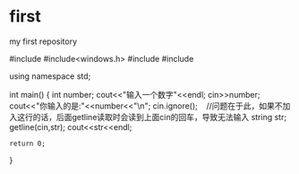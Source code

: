 # first
my first repository

#include<iostream>
#include<windows.h>
#include<iomanip>
#include<string>

using namespace std;

int main()
{
	int number;
	cout<<"输入一个数字"<<endl;
	cin>>number;  
	cout<<"你输入的是:"<<number<<"\n";
	cin.ignore();    //问题在于此，如果不加入这行的话，后面getline读取时会读到上面cin的回车，导致无法输入
	string str;
	getline(cin,str);
	cout<<str<<endl;
	


	return 0;
}
